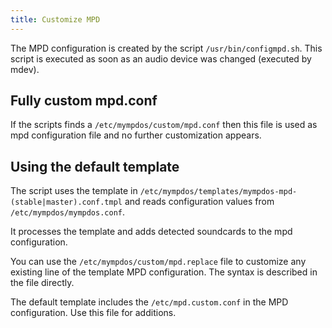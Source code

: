 ```yaml
---
title: Customize MPD
---
```


The MPD configuration is created by the script `/usr/bin/configmpd.sh`. This script is executed as soon as an audio device was changed (executed by mdev).

## Fully custom mpd.conf

If the scripts finds a `/etc/mympdos/custom/mpd.conf` then this file is used as mpd configuration file and no further customization appears.

## Using the default template

The script uses the template in `/etc/mympdos/templates/mympdos-mpd-(stable|master).conf.tmpl` and reads configuration values from `/etc/mympdos/mympdos.conf`.

It processes the template and adds detected soundcards to the mpd configuration.

You can use the `/etc/mympdos/custom/mpd.replace` file to customize any existing line of the template MPD configuration. The syntax is described in the file directly.

The default template includes the `/etc/mpd.custom.conf` in the MPD configuration. Use this file for additions.
